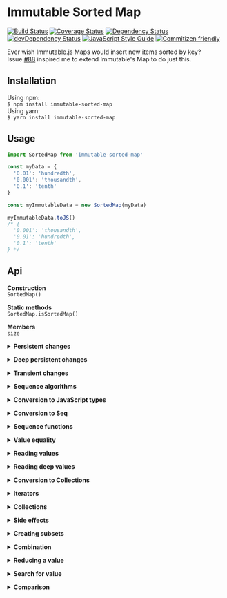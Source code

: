 # Immutable Sorted Map
[![Build Status](https://travis-ci.org/rongierlach/immutable-sorted-map.svg?branch=master)](https://travis-ci.org/rongierlach/immutable-sorted-map) [![Coverage Status](https://coveralls.io/repos/github/rongierlach/immutable-trees/badge.svg?branch=master)](https://coveralls.io/github/rongierlach/immutable-trees?branch=master) [![Dependency Status](https://david-dm.org/rongierlach/range-life.svg)](https://david-dm.org/rongierlach/immutable-sorted-map) [![devDependency Status](https://david-dm.org/rongierlach/immutable-sorted-map/dev-status.svg)](https://david-dm.org/rongierlach/immutable-sorted-map#info=devDependencies) [![JavaScript Style Guide](https://img.shields.io/badge/code_style-standard-brightgreen.svg)](https://standardjs.com) [![Commitizen friendly](https://img.shields.io/badge/commitizen-friendly-brightgreen.svg)](http://commitizen.github.io/cz-cli/)  

Ever wish Immutable.js Maps would insert new items sorted by key?  
Issue [#88](https://github.com/facebook/immutable-js/issues/88) inspired me to extend Immutable's Map to do just this.

## Installation
Using npm:  
`$ npm install immutable-sorted-map`  
Using yarn:  
`$ yarn install immutable-sorted-map`

## Usage
```javaScript
import SortedMap from 'immutable-sorted-map'

const myData = {
  '0.01': 'hundredth',
  '0.001': 'thousandth',
  '0.1': 'tenth'
}

const myImmutableData = new SortedMap(myData)

myImmutableData.toJS()
/* {
  '0.001': 'thousandth',
  '0.01': 'hundredth',
  '0.1': 'tenth'
} */
```

## Api
<b>Construction</b>  
`SortedMap()`  

<b>Static methods</b>  
`SortedMap.isSortedMap()`

<b>Members</b>  
`size`

<p><details>
  <summary><b>Persistent changes</b></summary>
  <ul>
    <li><a href="https://facebook.github.io/immutable-js/docs/#/Map/set">`set()`</a></li><li><a href="https://facebook.github.io/immutable-js/docs/#/Map/delete">`delete()`</a></li><li><a href="https://facebook.github.io/immutable-js/docs/#/Map/deleteAll">`deleteAll()`</a></li><li><a href="https://facebook.github.io/immutable-js/docs/#/Map/clear">`clear()`</a></li><li><a href="https://facebook.github.io/immutable-js/docs/#/Map/update">`update()`</a></li><li><a href="https://facebook.github.io/immutable-js/docs/#/Map/merge">`merge()`</a></li><li><a href="https://facebook.github.io/immutable-js/docs/#/Map/mergeWith">`mergeWith()`</a></li><li><a href="https://facebook.github.io/immutable-js/docs/#/Map/mergeDeep">`mergeDeep()`</a></li><li><a href="https://facebook.github.io/immutable-js/docs/#/Map/mergeDeepWith">`mergeDeepWith()`</a></li>
  </ul>
</details></p>
<p><details>
  <summary><b>Deep persistent changes</b></summary>
  <ul>
    <!-- <li><a href="">Get</a></li> -->
  </ul>
</details></p>
<p><details>
  <summary><b>Transient changes</b></summary>
  <ul>
    <!-- <li><a href="">Get</a></li> -->
  </ul>
</details></p>
<p><details>
  <summary><b>Sequence algorithms</b></summary>
  <ul>
    <!-- <li><a href="">Get</a></li> -->
  </ul>
</details></p>
<p><details>
  <summary><b>Conversion to JavaScript types</b></summary>
  <ul>
    <!-- <li><a href="">Get</a></li> -->
  </ul>
</details></p>
<p><details>
  <summary><b>Conversion to Seq</b></summary>
  <ul>
    <!-- <li><a href="">Get</a></li> -->
  </ul>
</details></p>
<p><details>
  <summary><b>Sequence functions</b></summary>
  <ul>
    <!-- <li><a href="">Get</a></li> -->
  </ul>
</details></p>
<p><details>
  <summary><b>Value equality</b></summary>
  <ul>
    <!-- <li><a href="">Get</a></li> -->
  </ul>
</details></p>
<p><details>
  <summary><b>Reading values</b></summary>
  <ul>
    <!-- <li><a href="">Get</a></li> -->
  </ul>
</details></p>
<p><details>
  <summary><b>Reading deep values</b></summary>
  <ul>
    <!-- <li><a href="">Get</a></li> -->
  </ul>
</details></p>
<p><details>
  <summary><b>Conversion to Collections</b></summary>
  <ul>
    <!-- <li><a href="">Get</a></li> -->
  </ul>
</details></p>
<p><details>
  <summary><b>Iterators</b></summary>
  <ul>
    <!-- <li><a href="">Get</a></li> -->
  </ul>
</details></p>
<p><details>
  <summary><b>Collections</b></summary>
  <ul>
    <!-- <li><a href="">Get</a></li> -->
  </ul>
</details></p>
<p><details>
  <summary><b>Side effects</b></summary>
  <ul>
    <!-- <li><a href="">Get</a></li> -->
  </ul>
</details></p>
<p><details>
  <summary><b>Creating subsets</b></summary>
  <ul>
    <!-- <li><a href="">Get</a></li> -->
  </ul>
</details></p>
<p><details>
  <summary><b>Combination</b></summary>
  <ul>
    <!-- <li><a href="">Get</a></li> -->
  </ul>
</details></p>
<p><details>
  <summary><b>Reducing a value</b></summary>
  <ul>
    <!-- <li><a href="">Get</a></li> -->
  </ul>
</details></p>
<p><details>
  <summary><b>Search for value</b></summary>
  <ul>
    <!-- <li><a href="">Get</a></li> -->
  </ul>
</details></p>
<p><details>
  <summary><b>Comparison</b></summary>
  <ul>
    <!-- <li><a href="">Get</a></li> -->
  </ul>
</details></p>
